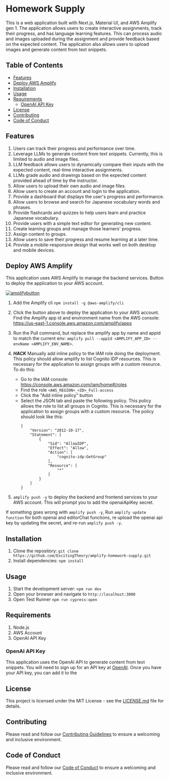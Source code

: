 # Homework Supply

This is a web application built with Next.js, Material UI, and AWS Amplify gen 1. The application allows users to create interactive assignments, track their progress, and has language learning features. This can process audio and images uploaded during the assignment and provide feedback based on the expected content. The application also allows users to upload images and generate content from text snippets.

## Table of Contents

- [Features](#features)
- [Deploy AWS Amplify](#deploy-aws-amplify)
- [Installation](#installation)
- [Usage](#usage)
- [Requirements](#requirements)
    - [OpenAI API Key](#openai-api-key)
- [License](LICENSE.md)
- [Contributing](CONTRIBUTING.md)
- [Code of Conduct](CODE_OF_CONDUCT.md)

## Features

1. Users can track their progress and performance over time.
2. Leverage LLMs to generate content from text snippets. Currently, this is limited to audio and image files.
3. LLM feedback allows users to dynamically compare their inputs with the expected content, real-time interactive assignments.
4. LLMs grade audio and drawings based on the expected content provided ahead of time by the instructor.
5. Allow users to upload their own audio and image files.
6. Allow users to create an account and login to the application.
7. Provide a dashboard that displays the user's progress and performance.
8. Allow users to browse and search for Japanese vocabulary words and phrases.
9. Provide flashcards and quizzes to help users learn and practice Japanese vocabulary.
10. Provide users with a simple text editor for generating new content.
11. Create learning groups and manage those learners' progress.
12. Assign content to groups.
13. Allow users to save their progress and resume learning at a later time.
14. Provide a mobile-responsive design that works well on both desktop and mobile devices.

## Deploy AWS Amplify

This application uses AWS Amplify to manage the backend services.  Button to deploy the application to your AWS account.

[![amplifybutton](https://oneclick.amplifyapp.com/button.svg)](https://console.aws.amazon.com/amplify/home#/deploy?repo=https://github.com/ExcitingTheory/amplify-homework-supply)

1. Add the Amplify cli `npm install -g @aws-amplify/cli`
2. Click the button above to deploy the application to your AWS account. Find the Amplify app id and environment name from the AWS console: <https://us-east-1.console.aws.amazon.com/amplify/apps>
3. Run the Pull command, but replace the amplify app by name and appid to match the current env: `amplify pull --appId <AMPLIFY_APP_ID> --envName <AMPLIFY_ENV_NAME>`.
4. ***HACK*** Manually add inline policy to the IAM role doing the deployment. This policy should allow amplify to list Cognito IDP resources. This is necessary for the application to assign groups with a custom resource. To do this:
    - Go to the IAM console: <https://console.aws.amazon.com/iam/home#/roles>
    - Find the role `<AWS_REGION>_<ID>_Full-access`
    - Click the "Add inline policy" button
    - Select the JSON tab and paste the following policy. This policy allows the role to list all groups in Cognito. This is necessary for the application to assign groups with a custom resource. The policy should look like this:
        ```
        {
            "Version": "2012-10-17",
            "Statement": [
                {
                    "Sid": "AllowIDP",
                    "Effect": "Allow",
                    "Action": [
                        "cognito-idp:GetGroup"
                    ],
                    "Resource": [
                        "*"
                    ]
                }
            ]
        }
        ```

5. `amplify push -y` to deploy the backend and frontend services to your AWS account. This will prompt you to add the openaiApiKey secret.

If something goes wrong with `amplify push -y`, Run `amplify update function` for both openai and editorChat functions, re upload the openai api key by updating the secret, and re-run `amplify push -y`.

## Installation

1. Clone the repository: `git clone https://github.com/ExcitingTheory/amplify-homework-supply.git`
2. Install dependencies: `npm install`

## Usage

1. Start the development server: `npm run dev`
2. Open your browser and navigate to `http://localhost:3000`
3. Open Test Runner `npm run cypress:open`

## Requirements

1. Node.js
2. AWS Account
3. OpenAI API Key

### OpenAI API Key

This application uses the OpenAI API to generate content from text snippets. You will need to sign up for an API key at [OpenAI](https://platform.openai.com/signup). Once you have your API key, you can add it to the 

## License

This project is licensed under the MIT License - see the [LICENSE.md](LICENSE.md) file for details.

## Contributing

Please read and follow our [Contributing Guidelines](CONTRIBUTING.md) to ensure a welcoming and inclusive environment.

## Code of Conduct

Please read and follow our [Code of Conduct](CODE_OF_CONDUCT.md) to ensure a welcoming and inclusive environment.

